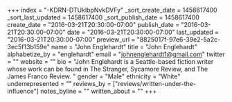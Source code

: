 +++
index = "-KDRN-DTUklbpNvkDVFy"
_sort_create_date = 1458617400
_sort_last_updated = 1458617400
_sort_publish_date = 1458617400
create_date = "2016-03-21T20:30:00-07:00"
publish_date = "2016-03-21T20:30:00-07:00"
date = "2016-03-21T20:30:00-07:00"
last_updated = "2016-03-21T20:30:00-07:00"
preview_url = "8825017f-97e6-39e2-5a2c-3ec5f13b159e"
name = "John Englehardt"
title = "John Englehardt"
alphabetize_by = "englehardt"
email = "johnenglehardt1@gmail.com"
twitter = ""
website = ""
bio = "John Englehardt is a Seattle-based fiction writer whose work can be found in The Stranger, Sycamore Review, and The James Franco Review. "
gender = "Male"
ethnicity = "White"
underrepresented = ""
reviews_by = ["reviews/written-under-the-influence"]
notes_byline = ""
written_about = ""
+++

